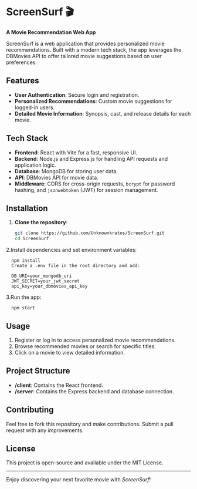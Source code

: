 # ScreenSurf 🎬  
**A Movie Recommendation Web App**  

ScreenSurf is a web application that provides personalized movie recommendations. Built with a modern tech stack, the app leverages the DBMovies API to offer tailored movie suggestions based on user preferences. 

## Features
- **User Authentication**: Secure login and registration.
- **Personalized Recommendations**: Custom movie suggestions for logged-in users.
- **Detailed Movie Information**: Synopsis, cast, and release details for each movie.

## Tech Stack
- **Frontend**: React with Vite for a fast, responsive UI.
- **Backend**: Node.js and Express.js for handling API requests and application logic.
- **Database**: MongoDB for storing user data.
- **API**: DBMovies API for movie data.
- **Middleware**: CORS for cross-origin requests, `bcrypt` for password hashing, and `jsonwebtoken` (JWT) for session management.

## Installation

1. **Clone the repository**:  
   ```bash
   git clone https://github.com/Unknownkratos/ScreenSurf.git
   cd ScreenSurf
2.Install dependencies and set environment variables:

      npm install
      Create a .env file in the root directory and add:

      DB_URI=your_mongodb_uri
      JWT_SECRET=your_jwt_secret
      api_key=your_dbmovies_api_key

3.Run the app:

      npm start
      
## Usage
1. Register or log in to access personalized movie recommendations.
2. Browse recommended movies or search for specific titles.
3. Click on a movie to view detailed information.

## Project Structure
- **/client**: Contains the React frontend.
- **/server**: Contains the Express backend and database connection.

## Contributing
Feel free to fork this repository and make contributions. Submit a pull request with any improvements.

## License
This project is open-source and available under the MIT License.

---

Enjoy discovering your next favorite movie with *ScreenSurf*!

